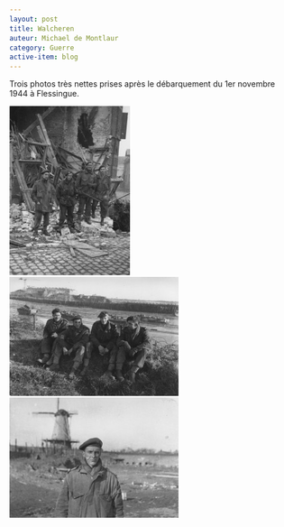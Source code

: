 ```yaml
---
layout: post
title: Walcheren
auteur: Michael de Montlaur
category: Guerre
active-item: blog
---
```

Trois photos très nettes prises après le débarquement du 1er novembre 1944 à Flessingue.

<img src="/photos/wordpress/w1-214x300.jpg" alt="Montlaur, Hattu, Kieffer et Sénée">
<img src="/photos/wordpress/w3-300x211.jpg" alt="André Foliot, Guy de Montlaur, Guy Hattu, Jacques Sénée">
<img src="/photos/wordpress/w2-300x213.jpg" alt="Guy de Montlaur à Oranje Molen, Novembre 1944">
